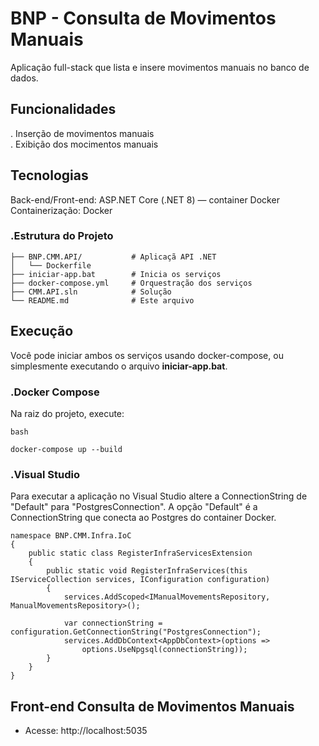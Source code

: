 # BNP - Consulta de Movimentos Manuais 

Aplicação full-stack que lista e insere movimentos manuais no banco de dados.

## Funcionalidades

. Inserção de movimentos manuais  
. Exibição dos mocimentos manuais  

## Tecnologias

Back-end/Front-end: ASP.NET Core (.NET 8) — container Docker
Containerização: Docker

### .Estrutura do Projeto  

```
├── BNP.CMM.API/           # Aplicaçã API .NET
│   └── Dockerfile
├── iniciar-app.bat        # Inicia os serviços
├── docker-compose.yml     # Orquestração dos serviços 
├── CMM.API.sln            # Solução 
└── README.md              # Este arquivo
```

## Execução

Você pode iniciar ambos os serviços usando docker-compose, ou simplesmente executando o arquivo **iniciar-app.bat**.

### .Docker Compose

Na raiz do projeto, execute:

```
bash

docker-compose up --build
```

### .Visual Studio

Para executar a aplicação no Visual Studio altere a ConnectionString de "Default" para "PostgresConnection".
A opção "Default" é a ConnectionString que conecta ao Postgres do container Docker.

```
namespace BNP.CMM.Infra.IoC
{
    public static class RegisterInfraServicesExtension
    {
        public static void RegisterInfraServices(this IServiceCollection services, IConfiguration configuration)
        {
            services.AddScoped<IManualMovementsRepository, ManualMovementsRepository>();

            var connectionString = configuration.GetConnectionString("PostgresConnection");
            services.AddDbContext<AppDbContext>(options =>
                options.UseNpgsql(connectionString));
        }
    }
}
```

## Front-end Consulta de Movimentos Manuais 

- Acesse: http://localhost:5035  



